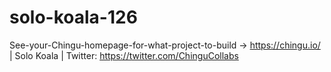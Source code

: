 # solo-koala-126
See-your-Chingu-homepage-for-what-project-to-build -> https://chingu.io/ | Solo Koala | Twitter: https://twitter.com/ChinguCollabs
